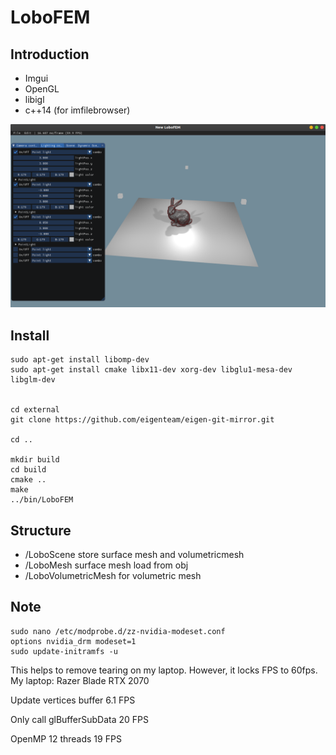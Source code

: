 # LoboFEM
## Introduction
- Imgui
- OpenGL 
- libigl 
- c++14 (for imfilebrowser)

![bunny](https://github.com/lrquad/LoboFEMCmake/blob/master/demo/default/Images/bunny.png)

## Install
    
    sudo apt-get install libomp-dev
    sudo apt-get install cmake libx11-dev xorg-dev libglu1-mesa-dev libglm-dev


    cd external
    git clone https://github.com/eigenteam/eigen-git-mirror.git

    cd ..

    mkdir build
    cd build
    cmake ..
    make
    ../bin/LoboFEM

## Structure
- /LoboScene store surface mesh and volumetricmesh
- /LoboMesh surface mesh load from obj
- /LoboVolumetricMesh for volumetric mesh

## Note
    sudo nano /etc/modprobe.d/zz-nvidia-modeset.conf
    options nvidia_drm modeset=1
    sudo update-initramfs -u
This helps to remove tearing on my laptop. However, it locks FPS to 60fps.
My laptop: Razer Blade RTX 2070

Update vertices buffer
6.1 FPS

Only call glBufferSubData
20 FPS

OpenMP 12 threads
19 FPS




